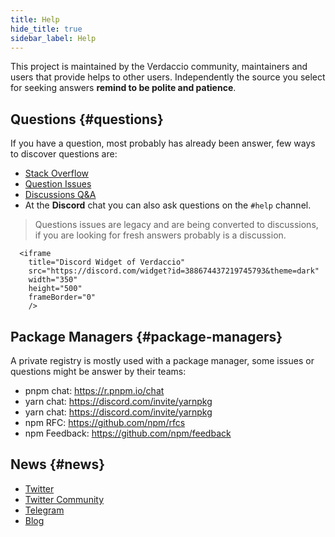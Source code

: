 ```yaml
---
title: Help
hide_title: true
sidebar_label: Help
---
```


This project is maintained by the Verdaccio community, maintainers and users that provide helps to other users. Independently the source you select for seeking answers **remind to be polite and patience**.

## Questions {#questions}

If you have a question, most probably has already been answer, few ways to discover questions are:

- [Stack Overflow](https://stackoverflow.com/questions/tagged/verdaccio)
- [Question Issues](https://github.com/verdaccio/verdaccio/issues?utf8=✓&q=is%3Aissue+label%3Aquestion+)
- [Discussions Q&A](https://github.com/verdaccio/verdaccio/discussions/categories/q-a)
- At the **Discord** chat you can also ask questions on the `#help` channel.

> Questions issues are legacy and are being converted to discussions, if you are looking for fresh answers probably is a discussion.

```mdx-code-block
  <iframe
    title="Discord Widget of Verdaccio"
    src="https://discord.com/widget?id=388674437219745793&theme=dark"
    width="350"
    height="500"
    frameBorder="0"
    />
```

## Package Managers {#package-managers}

A private registry is mostly used with a package manager, some issues or questions might be answer by their teams:

- pnpm chat: https://r.pnpm.io/chat
- yarn chat: https://discord.com/invite/yarnpkg
- yarn chat: https://discord.com/invite/yarnpkg
- npm RFC: https://github.com/npm/rfcs
- npm Feedback: https://github.com/npm/feedback

## News {#news}

- [Twitter](http://twitter.com/verdaccio)
- [Twitter Community](https://twitter.com/i/communities/1502550839499579393)
- [Telegram](https://t.me/verdaccio)
- [Blog](https://verdaccio.org/blog)
